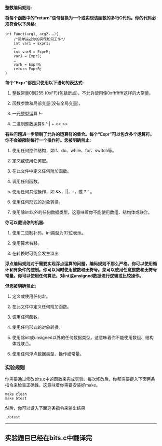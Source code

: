 
**整数编码规则:**

**将每个函数中的“return”语句替换为一个或实现该函数的多行C代码。你的代码必须符合以下风格:**

```
int Funct(arg1, arg2，…){
    /*简单描述你的实现如何工作*/
    int var1 = Expr1;
    …
    int varM = ExprM;
    varJ = ExprJ;
    …
    varN = ExprN;
    return ExprR;
}
```

**每个"Expr"都是只使用以下语句的表达式:**

1. 整数常量0到255 (0xFF)(包括断点)。不允许使用像0xffffffff这样的大常量。

2. 函数参数和局部变量(没有全局变量)。

3. 一元整型运算 !~

4. 二进制整数运算& ^ | + << >>

**有些问题进一步限制了允许的运算符的集合。每个“Expr”可以包含多个运算符。你不会被限制每行一个操作符。您被明确禁止:**

1. 使用任何控件结构，如if、do、while、for、switch等。

2. 定义或使用任何宏。

3. 在此文件中定义任何附加函数。

4. 调用任何函数。

5. 使用任何其他操作，如 &&，||，-，或 ?：。

6. 使用任何形式的对象转换。

7. 使用除int以外的任何数据类型，这意味着你不能使用数组、结构体或联合。

**你可以假设你的机器:**

1. 使用二进制补码，int类型为32位表示。

2. 使用算术右移。

3. 在转换时可能会发生溢出

**浮点编码规则对于需要实现浮点运算的问题，编码规则不那么严格。你可以使用循环和有条件的控制。你可以同时使用整数和无符号。您可以使用任意整数和无符号常量。你可以使用任何算法，对int或unsigned数据进行逻辑或比较操作。**

**但您被明确禁止:**

1. 定义或使用任何宏。

2. 在此文件中定义任何附加函数。

3. 调用任何函数。

4. 使用任何形式的对象转换。

5. 使用除int或unsigned以外的任何数据类型。这意味着你不能使用数组、结构体或联合。

6. 使用任何浮点数据类型、操作或常量。

### **实验规则**

你需要通过修改bits.c中的函数来完成实验。每次修改后，你都需要键入下面两条指令来检查正确性，这意味着你需要安装好make。
```
make clean
make btest
```
然后，你可以键入下面这条指令来输出结果
```
./btest
```


---
## 实验题目已经在bits.c中翻译完
